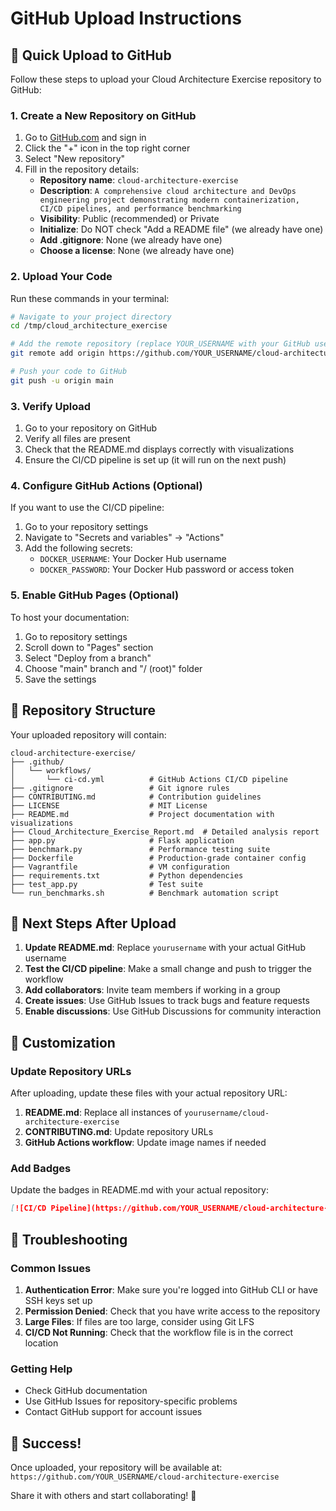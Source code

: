 # GitHub Upload Instructions

## 🚀 Quick Upload to GitHub

Follow these steps to upload your Cloud Architecture Exercise repository to GitHub:

### 1. Create a New Repository on GitHub

1. Go to [GitHub.com](https://github.com) and sign in
2. Click the "+" icon in the top right corner
3. Select "New repository"
4. Fill in the repository details:
   - **Repository name**: `cloud-architecture-exercise`
   - **Description**: `A comprehensive cloud architecture and DevOps engineering project demonstrating modern containerization, CI/CD pipelines, and performance benchmarking`
   - **Visibility**: Public (recommended) or Private
   - **Initialize**: Do NOT check "Add a README file" (we already have one)
   - **Add .gitignore**: None (we already have one)
   - **Choose a license**: None (we already have one)

### 2. Upload Your Code

Run these commands in your terminal:

```bash
# Navigate to your project directory
cd /tmp/cloud_architecture_exercise

# Add the remote repository (replace YOUR_USERNAME with your GitHub username)
git remote add origin https://github.com/YOUR_USERNAME/cloud-architecture-exercise.git

# Push your code to GitHub
git push -u origin main
```

### 3. Verify Upload

1. Go to your repository on GitHub
2. Verify all files are present
3. Check that the README.md displays correctly with visualizations
4. Ensure the CI/CD pipeline is set up (it will run on the next push)

### 4. Configure GitHub Actions (Optional)

If you want to use the CI/CD pipeline:

1. Go to your repository settings
2. Navigate to "Secrets and variables" → "Actions"
3. Add the following secrets:
   - `DOCKER_USERNAME`: Your Docker Hub username
   - `DOCKER_PASSWORD`: Your Docker Hub password or access token

### 5. Enable GitHub Pages (Optional)

To host your documentation:

1. Go to repository settings
2. Scroll down to "Pages" section
3. Select "Deploy from a branch"
4. Choose "main" branch and "/ (root)" folder
5. Save the settings

## 📁 Repository Structure

Your uploaded repository will contain:

```
cloud-architecture-exercise/
├── .github/
│   └── workflows/
│       └── ci-cd.yml          # GitHub Actions CI/CD pipeline
├── .gitignore                 # Git ignore rules
├── CONTRIBUTING.md            # Contribution guidelines
├── LICENSE                    # MIT License
├── README.md                  # Project documentation with visualizations
├── Cloud_Architecture_Exercise_Report.md  # Detailed analysis report
├── app.py                     # Flask application
├── benchmark.py               # Performance testing suite
├── Dockerfile                 # Production-grade container config
├── Vagrantfile                # VM configuration
├── requirements.txt           # Python dependencies
├── test_app.py                # Test suite
└── run_benchmarks.sh          # Benchmark automation script
```

## 🎯 Next Steps After Upload

1. **Update README.md**: Replace `yourusername` with your actual GitHub username
2. **Test the CI/CD pipeline**: Make a small change and push to trigger the workflow
3. **Add collaborators**: Invite team members if working in a group
4. **Create issues**: Use GitHub Issues to track bugs and feature requests
5. **Enable discussions**: Use GitHub Discussions for community interaction

## 🔧 Customization

### Update Repository URLs

After uploading, update these files with your actual repository URL:

1. **README.md**: Replace all instances of `yourusername/cloud-architecture-exercise`
2. **CONTRIBUTING.md**: Update repository URLs
3. **GitHub Actions workflow**: Update image names if needed

### Add Badges

Update the badges in README.md with your actual repository:

```markdown
[![CI/CD Pipeline](https://github.com/YOUR_USERNAME/cloud-architecture-exercise/workflows/CI/CD%20Pipeline/badge.svg)](https://github.com/YOUR_USERNAME/cloud-architecture-exercise/actions)
```

## 🚨 Troubleshooting

### Common Issues

1. **Authentication Error**: Make sure you're logged into GitHub CLI or have SSH keys set up
2. **Permission Denied**: Check that you have write access to the repository
3. **Large Files**: If files are too large, consider using Git LFS
4. **CI/CD Not Running**: Check that the workflow file is in the correct location

### Getting Help

- Check GitHub documentation
- Use GitHub Issues for repository-specific problems
- Contact GitHub support for account issues

## 🎉 Success!

Once uploaded, your repository will be available at:
`https://github.com/YOUR_USERNAME/cloud-architecture-exercise`

Share it with others and start collaborating! 🚀
